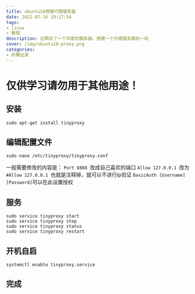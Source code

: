 ```yaml
---
title: ubuntu18搭建代理服务器
date: 2022-07-16 19:17:54
tags:
- linux
- 教程
description: 近期买了一个印度的服务器，搭建一个代理服务器玩一玩
cover: /img/ubuntu18-proxy.png
categories: 
- 折腾记录
---
```

# 仅供学习请勿用于其他用途！

## 安装
```
sudo apt-get install tinyproxy
```
## 编辑配置文件
```
sudo nano /etc/tinyproxy/tinyproxy.conf 
```
一般需要修改的内容是：
`Port 8888 `改成自己喜欢的端口
`Allow 127.0.0.1 `改为`#Allow 127.0.0.1 `也就是注释掉，就可以不进行ip验证
`BasicAuth [Username] [Password]`可以在此设置授权

## 服务
```
sudo service tinyproxy start
sudo service tinyproxy stop
sudo service tinyproxy status
sudo service tinyproxy restart
```
## 开机自启
```
systemctl enable tinyproxy.service
```
## 完成